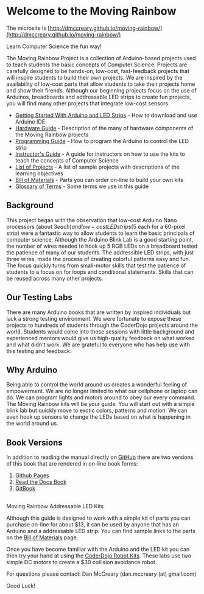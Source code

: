 # Welcome to the Moving Rainbow

The microsite is [http://dmccreary.github.io/moving-rainbow/](http://dmccreary.github.io/moving-rainbow/)

Learn Computer Science the fun way!

The Moving Rainbow Project is a collection of Arduino-based projects used to teach students the basic concepts of Computer Science. Projects are carefully designed to be hands-on, low-cost, fast-feedback projects that will inspire students to build their own projects.  We are inspired by the availability of low-cost parts that allow students to take their projects home and show their firends.  Although our beginning projects focus on the use of Arduinos, breadboards and addressable LED strips to create fun projects, you will find many other projects that integrate low-cost sensors.

- [Getting Started With Arduino and LED Strips](guide/getting-started.md) - How to download and use Arduino IDE
- [Hardware Guide](guide/hardware.md) - Description of the many of hardware components of the Moving Rainbow projects
- [Programming Guide](guide/programming.md) - How to program the Arduino to control the LED strip
- [Instructor's Guide](guide/instructors.md) - A guide for instructors on how to use the kits to teach the concepts of Computer Science
- [List of Projects](guide/project-list.md) - A list of sample projects with descriptions of the learning objectives
- [Bill of Materials](guide/bill-of-materials.md) - Parts you can order on-line to build your own kits
- [Glossary of Terms](guide/GLOSSARY.md) - Some terms we use in this guide

## Background
This project began with the observation that low-cost Arduino Nano processors (about $3 each) and low-cost LED strips ($5 each for a 60-pixel strip) were a fantastic way to allow students to learn the basic principals of computer science.  Although the Arduino Blink Lab is a good starting point, the number of wires needed to hook up 5 RGB LEDs on a breadboard tested the patience of many of our students.  The addressible LED strips, with just three wires, made the process of creating colorful patterns easy and fun.  The focus quickly turns from small-motor skills that test the patience of students to a focus on for loops and conditional statements.  Skills that can be reused across many other projects.

## Our Testing Labs
There are many Arduino books that are written by inspired individuals but lack a strong testing environment.  We were fortunate to expose these projects to hundreds of students through the CoderDojo projects around the world.  Students would come into these sessions with little background and experienced mentors would give us high-quality feedback on what worked and what didn't work.  We are grateful to everyone who has help use with this testing and feedback.

## Why Arduino
Being able to control the world around us creates a wonderful feeling of empowerment.  We are no longer limited to what our cellphone or laptop can do.  We can program lights and motors around to obey our every command.  The Moving Rainbow kits will be your guide.  You will start out with a simple blink lab but quickly move to exotic colors, patterns and motion.  We can even hook up sensors to change the LEDs based on what is happening in the world around us.

## Book Versions
In addition to reading the manual directly on [GitHub](https://github.com/dmccreary/moving-rainbow) there are two versions of this book that are rendered in on-line book forms:
1. [Github Pages](http://dmccreary.github.io/moving-rainbow/)
1. [Read the Docs Book](http://moving-rainbow.readthedocs.org/en/latest/README/)
2. [GitBook](http://dmccreary.gitbooks.io/moving-rainbow)

##
Moving Rainbow Addressable LED Kits

Although this guide is designed to work with a simple kit of parts you can purchase on-line for about $13, it
can be used by anyone that has an Arduino and a addressable LED strip.  You can find sample links to 
the parts on the [Bill of Materials](guide/bill-of-materials.md) page.

Once you have become familiar with the Arduino and the LED kit you can then try your hand at using the
 [CoderDojo Robot Kits](https://github.com/dmccreary/coderdojo-robots).  These labs use two simple DC motors
 to create a $30 collision avoidance robot.

For questions please contact: Dan McCreary (dan.mccreary (at) gmail.com)

Good Luck!

